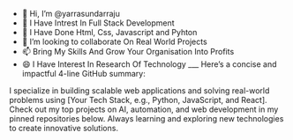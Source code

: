 - 👋 Hi, I’m @yarrasundarraju 
- 👀 I Have Intrest In Full Stack Development 
- 🌱 I Have Done Html, Css, Javascript and Pyhton
- 💞️ I’m looking to collaborate On Real World Projects 
- 📫 Bring My Skills And Grow Your Organisation Into Profits 
- 😄 I Have Interest In Research Of Technology 
___ Here’s a concise and impactful 4-line GitHub summary:

I specialize in building scalable web applications and solving real-world problems using [Your Tech Stack, e.g., Python, JavaScript, and React].
Check out my top projects on AI, automation, and web development in my pinned repositories below.
Always learning and exploring new technologies to create innovative solutions.

